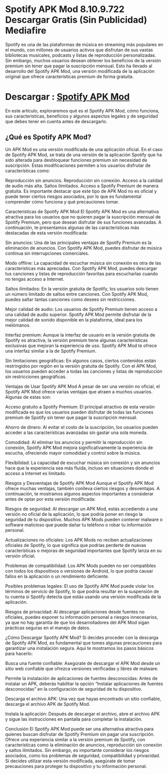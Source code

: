 # Spotify APK Mod 8.10.9.722 Descargar Gratis (Sin Publicidad) Mediafire

Spotify es una de las plataformas de música en streaming más populares en el mundo, con millones de usuarios activos que disfrutan de sus vastas bibliotecas musicales, podcasts y listas de reproducción personalizadas. Sin embargo, muchos usuarios desean obtener los beneficios de la versión premium sin tener que pagar la suscripción mensual. Esto ha llevado al desarrollo del Spotify APK Mod, una versión modificada de la aplicación original que ofrece características premium de forma gratuita.
# Descargar : [Spotify APK Mod](https://spotify-apk.modilimitado.io)
En este artículo, exploraremos qué es el Spotify APK Mod, cómo funciona, sus características, beneficios y algunos aspectos legales y de seguridad que debes tener en cuenta antes de descargarlo.

## ¿Qué es Spotify APK Mod?
Un APK Mod es una versión modificada de una aplicación oficial. En el caso de Spotify APK Mod, se trata de una versión de la aplicación Spotify que ha sido alterada para desbloquear funciones premium sin necesidad de suscripción. Estas modificaciones permiten a los usuarios disfrutar de características como:

Reproducción sin anuncios.
Reproducción sin conexión.
Acceso a la calidad de audio más alta.
Saltos ilimitados.
Acceso a Spotify Premium de manera gratuita.
Es importante destacar que este tipo de APK Mod no es oficial y puede tener ciertos riesgos asociados, por lo que es fundamental comprender cómo funciona y qué precauciones tomar.

Características de Spotify APK Mod
El Spotify APK Mod es una alternativa atractiva para los usuarios que no quieren pagar la suscripción mensual de Spotify Premium, pero que desean disfrutar de sus funciones avanzadas. A continuación, te presentamos algunas de las características más destacadas de esta versión modificada:

Sin anuncios: Una de las principales ventajas de Spotify Premium es la eliminación de anuncios. Con Spotify APK Mod, puedes disfrutar de música continua sin interrupciones comerciales.

Modo offline: La capacidad de escuchar música sin conexión es otra de las características más apreciadas. Con Spotify APK Mod, puedes descargar tus canciones y listas de reproducción favoritas para escucharlas cuando no tengas acceso a Internet.

Saltos ilimitados: En la versión gratuita de Spotify, los usuarios solo tienen un número limitado de saltos entre canciones. Con Spotify APK Mod, puedes saltar tantas canciones como desees sin restricciones.

Mejor calidad de audio: Los usuarios de Spotify Premium tienen acceso a una calidad de audio superior. Spotify APK Mod permite disfrutar de la mejor calidad de sonido disponible en la plataforma, ideal para los melómanos.

Interfaz premium: Aunque la interfaz de usuario en la versión gratuita de Spotify es atractiva, la versión premium tiene algunas características exclusivas que mejoran la experiencia de uso. Spotify APK Mod te ofrece una interfaz similar a la de Spotify Premium.

Sin limitaciones geográficas: En algunos casos, ciertos contenidos están restringidos por región en la versión gratuita de Spotify. Con el APK Mod, los usuarios pueden acceder a todas las canciones y listas de reproducción sin restricciones geográficas.

Ventajas de Usar Spotify APK Mod
A pesar de ser una versión no oficial, el Spotify APK Mod ofrece varias ventajas que atraen a muchos usuarios. Algunas de estas son:

Acceso gratuito a Spotify Premium: El principal atractivo de esta versión modificada es que los usuarios pueden disfrutar de todas las funciones premium de Spotify sin tener que pagar la suscripción mensual.

Ahorro de dinero: Al evitar el costo de la suscripción, los usuarios pueden acceder a las características avanzadas sin gastar una sola moneda.

Comodidad: Al eliminar los anuncios y permitir la reproducción sin conexión, Spotify APK Mod mejora significativamente la experiencia de escucha, ofreciendo mayor comodidad y control sobre la música.

Flexibilidad: La capacidad de escuchar música sin conexión y sin anuncios hace que la experiencia sea más fluida, incluso en situaciones donde el acceso a Internet es limitado.

Riesgos y Desventajas de Spotify APK Mod
Aunque el Spotify APK Mod ofrece muchas ventajas, también conlleva ciertos riesgos y desventajas. A continuación, te mostramos algunos aspectos importantes a considerar antes de optar por esta versión modificada:

Riesgos de seguridad: Al descargar un APK Mod, estás accediendo a una versión no oficial de la aplicación, lo que podría poner en riesgo la seguridad de tu dispositivo. Muchos APK Mods pueden contener malware o software malicioso que puede dañar tu teléfono o robar tu información personal.

Actualizaciones no oficiales: Los APK Mods no reciben actualizaciones oficiales de Spotify, lo que significa que podrías perderte de nuevas características o mejoras de seguridad importantes que Spotify lanza en su versión oficial.

Problemas de compatibilidad: Los APK Mods pueden no ser compatibles con todos los dispositivos o versiones de Android, lo que podría causar fallos en la aplicación o un rendimiento deficiente.

Posibles problemas legales: El uso de Spotify APK Mod puede violar los términos de servicio de Spotify, lo que podría resultar en la suspensión de tu cuenta si Spotify detecta que estás usando una versión modificada de la aplicación.

Riesgos de privacidad: Al descargar aplicaciones desde fuentes no oficiales, puedes exponer tu información personal a riesgos innecesarios, ya que no hay garantía de que los desarrolladores del APK Mod sigan prácticas seguras en el manejo de datos.

¿Cómo Descargar Spotify APK Mod?
Si decides proceder con la descarga de Spotify APK Mod, es fundamental que tomes algunas precauciones para garantizar una instalación segura. Aquí te mostramos los pasos básicos para hacerlo:

Busca una fuente confiable: Asegúrate de descargar el APK Mod desde un sitio web confiable que ofrezca versiones verificadas y libres de malware.

Permite la instalación de aplicaciones de fuentes desconocidas: Antes de instalar un APK, deberás habilitar la opción “Instalar aplicaciones de fuentes desconocidas” en la configuración de seguridad de tu dispositivo.

Descarga el archivo APK: Una vez que hayas encontrado un sitio confiable, descarga el archivo APK de Spotify Mod.

Instala la aplicación: Después de descargar el archivo, abre el archivo APK y sigue las instrucciones en pantalla para completar la instalación.

Conclusión
El Spotify APK Mod puede ser una alternativa atractiva para quienes buscan disfrutar de Spotify Premium sin pagar una suscripción. Ofrece una experiencia similar a la versión premium de Spotify, con características como la eliminación de anuncios, reproducción sin conexión y saltos ilimitados. Sin embargo, es importante considerar los riesgos asociados, como los problemas de seguridad, compatibilidad y privacidad. Si decides utilizar esta versión modificada, asegúrate de tomar precauciones para proteger tu dispositivo y tu información personal.
